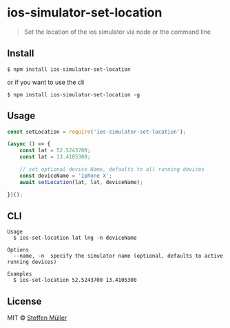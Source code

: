 # ios-simulator-set-location

> Set the location of the ios simulator via node or the command line


## Install

```
$ npm install ios-simulator-set-location
```

or if you want to use the cli

```
$ npm install ios-simulator-set-location -g
```


## Usage

```js
const setLocation = require('ios-simulator-set-location');

(async () => {
    const lat = 52.5243700; 
    const lat = 13.4105300;

    // set optional device Name, defaults to all running devices
    const deviceName = 'iphone X'; 
    await setLocation(lat, lat, deviceName);

})();
```


## CLI

```
Usage
  $ ios-set-location lat lng -n deviceName

Options
  --name, -n  specify the simulator name (optional, defaults to active running devices)

Examples
  $ ios-set-location 52.5243700 13.4105300
```


## License

MIT © [Steffen Müller](https://steffen.io)
